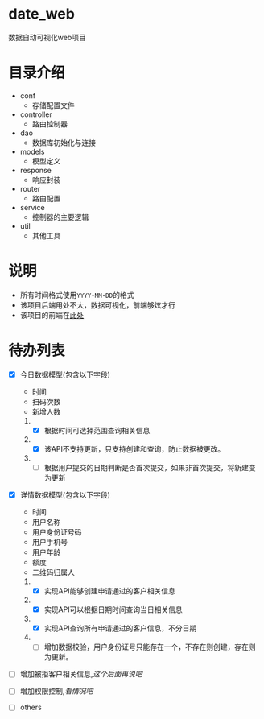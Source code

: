 # date_web
数据自动可视化web项目

# 目录介绍
- conf
    - 存储配置文件 
- controller
    - 路由控制器
- dao
    - 数据库初始化与连接 
- models
    - 模型定义 
- response
    - 响应封装 
- router
    - 路由配置 
- service
    - 控制器的主要逻辑 
- util
    - 其他工具 
# 说明
- 所有时间格式使用`YYYY-MM-DD`的格式
- 该项目后端用处不大，数据可视化，前端够炫才行
- 该项目的前端在[此处](https://github.com/xinghe98/date_web_front)

# 待办列表
- [X] 今日数据模型(包含以下字段)
    - 时间
    - 扫码次数
    - 新增人数
  1. - [X] 根据时间可选择范围查询相关信息
  2. - [X] 该API不支持更新，只支持创建和查询，防止数据被更改。
  3. - [ ] 根据用户提交的日期判断是否首次提交，如果非首次提交，将新建变为更新
- [x] 详情数据模型(包含以下字段)
    - 时间 
    - 用户名称
    - 用户身份证号码
    - 用户手机号
    - 用户年龄
    - 额度
    - 二维码归属人
    1. - [x] 实现API能够创建申请通过的客户相关信息
    2. - [x] 实现API可以根据日期时间查询当日相关信息
    3. - [x] 实现API查询所有申请通过的客户信息，不分日期
    4. - [ ] 增加数据校验，用户身份证号只能存在一个，不存在则创建，存在则为更新。
- [ ] 增加被拒客户相关信息,*这个后面再说吧*
- [ ] 增加权限控制,*看情况吧*
- [ ] others



